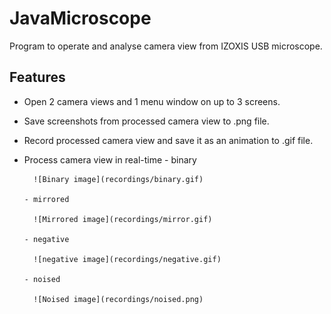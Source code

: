 # JavaMicroscope

Program to operate and analyse camera view from IZOXIS USB microscope.

## Features

- Open 2 camera views and 1 menu window on up to 3 screens.
- Save screenshots from processed camera view to .png file.
- Record processed camera view and save it as an animation to .gif file.
- Process camera view in real-time
      - binary
   
        ![Binary image](recordings/binary.gif)
   
      - mirrored
   
        ![Mirrored image](recordings/mirror.gif)

      - negative
   
        ![negative image](recordings/negative.gif)
   
      - noised
   
        ![Noised image](recordings/noised.png)
